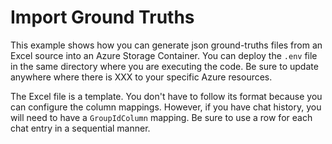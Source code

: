 # Import Ground Truths

This example shows how you can generate json ground-truths files from an Excel source into an Azure Storage Container. You can deploy the `.env` file in the same directory where you are executing the code. Be sure to update anywhere where there is XXX to your specific Azure resources.

The Excel file is a template. You don't have to follow its format because you can configure the column mappings. However, if you have chat history, you will need to have a `GroupIdColumn` mapping. Be sure to use a row for each chat entry in a sequential manner.
